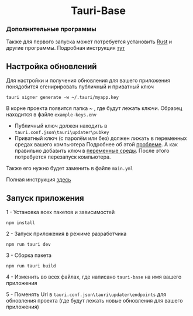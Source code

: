 <h1 align="center">Tauri-Base</h1>

### Дополнительные программы

Также для первого запуска может потребуется установить [Rust](https://www.rust-lang.org/) и другие программы.
Подробная инструкция [тут](https://tauri.app/v1/guides/getting-started/prerequisites)

## Настройка обновлений

Для настройки и получения обновления для вашего приложения понядобится сгенирировать публичный и приватный ключ

```
tauri signer generate -w ~/.tauri/myapp.key
```

В корне проекта появится папка ~ , где будут лежать ключи. 
Образец находится в файле `example-keys.env`

+ Публичный ключ должен находить в `tauri.conf.json\tauri\updater\pubkey`
+ Приватный ключ (с паролём или без) должен лижать в переменных средах вашего компьютера
Подробнее об этой [проблеме](https://github.com/tauri-apps/tauri/discussions/4451). А как правильно добавить ключ в 
[переменные среды](https://phoenixnap.com/kb/windows-set-environment-variable). После этого потребуется перезапуск 
компьютера.
  
Также его нужно будет заменить в файле `main.yml`
  

Полная инструкция [здесь](https://tauri.app/v1/guides/distribution/updater/)


## Запуск приложения

1 - Установка всех пакетов и зависимостей
```
npm install
```

2 - Запуск приложения в режиме разработчика
```
npm run tauri dev
```

3 - Сборка пакета
```
npm run tauri build
```

4 - Изменить во всех файлах, где написано `tauri-base` на имя вашего приложения

5 - Поменять Url в `tauri.conf.json\tauri\updater\endpoints` для обновления проекта 
(где будут лежать новые обновления для вашего приложения)
